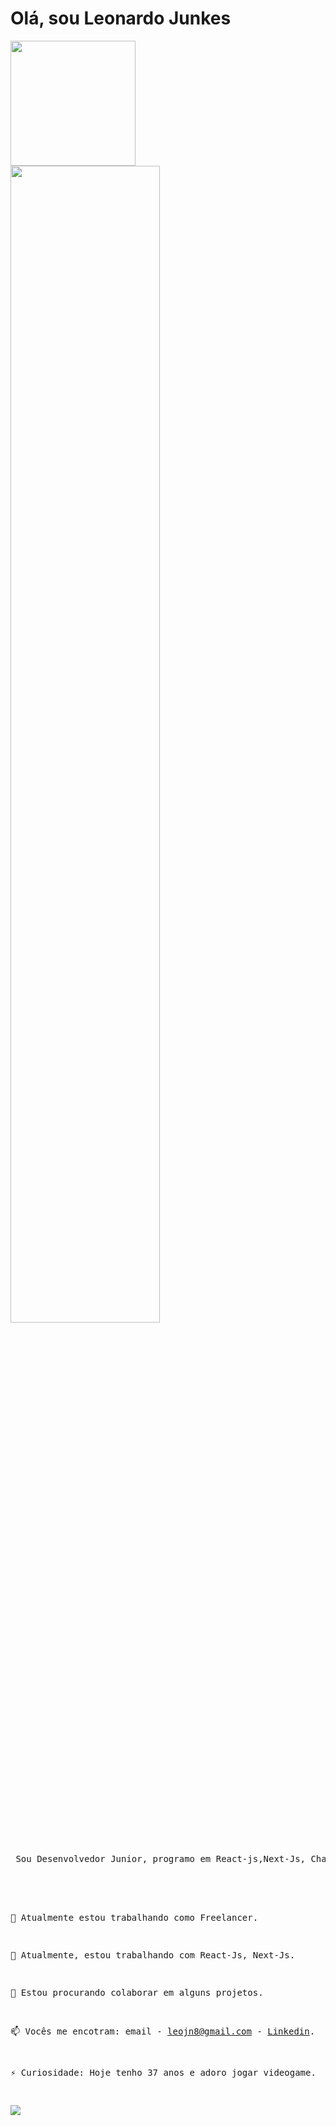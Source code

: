 
# Olá, sou Leonardo Junkes 

   

<p>
<img width="200" src="https://media-exp1.licdn.com/dms/image/C4E03AQGu-kQaNnaArA/profile-displayphoto-shrink_200_200/0/1640278774900?e=1646265600&v=beta&t=CbWzPUHYY-5rcVWIIHKSlCxt65dgJD7BCAndVfs2kT0"/><img width="68.9%" src="https://encrypted-tbn0.gstatic.com/images?q=tbn%3AANd9GcS2pxzqXm2nRBfoIoafbQNgVymR8SheJ5GAUw&usqp=CAU">
</p>
 <pre>
 Sou Desenvolvedor Junior, programo em React-js,Next-Js, Chakra-ui, deploy na Vercel, Node-ts,atualmente realizando o curso da Rocketseat, eu estudo e pratico muito, me preparo constantemente, confesso que não sou adepto e consumidor de redes sociais, abaixo detalhes de onde me encontrar: 

</br>

🔭 Atualmente estou trabalhando como Freelancer.

🌱 Atualmente, estou trabalhando com React-Js, Next-Js.

👯 Estou procurando colaborar em alguns projetos.

📫 Vocês me encotram: email - leojn8@gmail.com
                          - [Linkedin](https://www.linkedin.com/in/leonardo-junkes-nicolodelli-88089866/).

⚡ Curiosidade: Hoje tenho 37 anos e adoro jogar videogame.

![](https://komarev.com/ghpvc/?username=Leojunkes&style=flat-square&color=blueviolet)
</pre>



